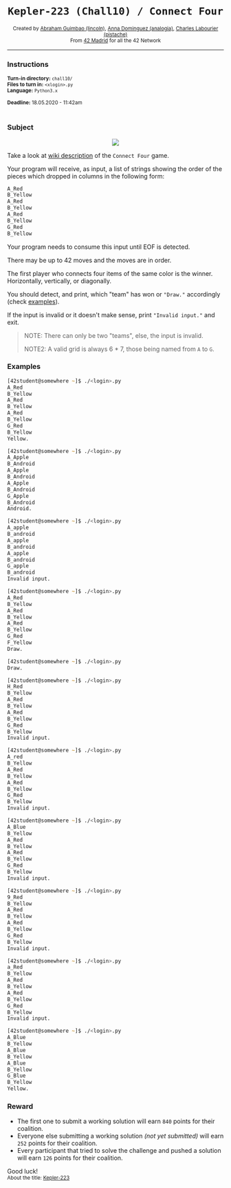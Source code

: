 <h1 align="center"><code>Kepler-223 (Chall10) / Connect Four</code></h1>

<div align="center">
  <sub>Created by <a href="https://github.com/abguimba">Abraham Guimbao (lincoln)</a>, <a href="https://github.com/vesta-nna">Anna Dominguez (analogia)</a>, <a href="https://github.com/clafoutis42">Charles Labourier (pistache)</a></sub>
</div>
<div align="center">
  <sub>From <a href="https://42madrid.com">42 Madrid</a> for all the 42 Network</sub>
</div>

---

### Instructions
<sub>**Turn-in directory:** `chall10/`</sub><br />
<sub>**Files to turn in:** `<xlogin>.py`</sub><br />
<sub>**Language:** `Python3.x`</sub><br />

<sub>**Deadline:** 18.05.2020 - 11:42am</sub>
<br /><br />

### Subject

<p align="center">
  <img src="https://i.imgur.com/Cko2GIn.jpg">
</p>

Take a look at [wiki description](https://en.wikipedia.org/wiki/Connect_Four) of the `Connect Four` game.

Your program will receive, as input, a list of strings showing the order of the pieces which dropped in columns in the following form:

```zsh
A_Red
B_Yellow
A_Red
B_Yellow
A_Red
B_Yellow
G_Red
B_Yellow
```

Your program needs to consume this input until EOF is detected.

There may be up to 42 moves and the moves are in order.

The first player who connects four items of the same color is the winner. Horizontally, vertically, or diagonally.

You should detect, and print, which "team" has won or `"Draw."` accordingly (check [examples](#examples)).

If the input is invalid or it doesn't make sense, print `"Invalid input."` and exit.

> NOTE: There can only be two "teams", else, the input is invalid.
>
> NOTE2: A valid grid is always 6 * 7, those being named from `A` to `G`.
### Examples

```zsh
[42student@somewhere ~]$ ./<login>.py
A_Red
B_Yellow
A_Red
B_Yellow
A_Red
B_Yellow
G_Red
B_Yellow
Yellow.

[42student@somewhere ~]$ ./<login>.py
A_Apple
B_Android
A_Apple
B_Android
A_Apple
B_Android
G_Apple
B_Android
Android.

[42student@somewhere ~]$ ./<login>.py
A_apple
B_android
A_apple
B_android
A_apple
B_android
G_apple
B_android
Invalid input.

[42student@somewhere ~]$ ./<login>.py
A_Red
B_Yellow
A_Red
B_Yellow
A_Red
B_Yellow
G_Red
F_Yellow
Draw.

[42student@somewhere ~]$ ./<login>.py
Draw.

[42student@somewhere ~]$ ./<login>.py
H_Red
B_Yellow
A_Red
B_Yellow
A_Red
B_Yellow
G_Red
B_Yellow
Invalid input.

[42student@somewhere ~]$ ./<login>.py
A_red
B_Yellow
A_Red
B_Yellow
A_Red
B_Yellow
G_Red
B_Yellow
Invalid input.

[42student@somewhere ~]$ ./<login>.py
A_Blue
B_Yellow
A_Red
B_Yellow
A_Red
B_Yellow
G_Red
B_Yellow
Invalid input.

[42student@somewhere ~]$ ./<login>.py
9_Red
B_Yellow
A_Red
B_Yellow
A_Red
B_Yellow
G_Red
B_Yellow
Invalid input.

[42student@somewhere ~]$ ./<login>.py
a_Red
B_Yellow
A_Red
B_Yellow
A_Red
B_Yellow
G_Red
B_Yellow
Invalid input.

[42student@somewhere ~]$ ./<login>.py
A_Blue
B_Yellow
A_Blue
B_Yellow
A_Blue
B_Yellow
G_Blue
B_Yellow
Yellow.
```

### Reward

 - The first one to submit a working solution will earn `840` points for their coalition.
 - Everyone else submitting a working solution *(not yet submitted)* will earn `252` points for their coalition.
 - Every participant that tried to solve the challenge and pushed a solution will earn `126` points for their coalition.

Good luck!
<br />
<sub>About the title: <a href="https://www.astrofisicayfisica.com/2016/05/sistema-kepler-223-indicios-de.html">Kepler-223</a></sub>